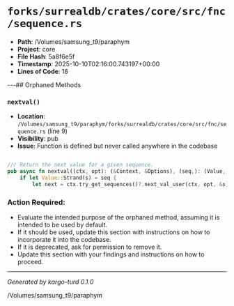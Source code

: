 # `forks/surrealdb/crates/core/src/fnc/sequence.rs`

- **Path**: /Volumes/samsung_t9/paraphym
- **Project**: core
- **File Hash**: 5a8f6e5f  
- **Timestamp**: 2025-10-10T02:16:00.743197+00:00  
- **Lines of Code**: 16

---## Orphaned Methods


### `nextval()`

- **Location**: `/Volumes/samsung_t9/paraphym/forks/surrealdb/crates/core/src/fnc/sequence.rs` (line 9)
- **Visibility**: pub
- **Issue**: Function is defined but never called anywhere in the codebase

```rust

/// Return the next value for a given sequence.
pub async fn nextval((ctx, opt): (&Context, &Options), (seq,): (Value,)) -> Result<Value> {
	if let Value::Strand(s) = seq {
		let next = ctx.try_get_sequences()?.next_val_user(ctx, opt, &s).await?;
```

### Action Required:

- Evaluate the intended purpose of the orphaned method, assuming it is intended to be used by default.
- If it should be used, update this section with instructions on how to incorporate it into the codebase.
- If it is deprecated, ask for permission to remove it.
- Update this section with your findings and instructions on how to proceed.

---

*Generated by kargo-turd 0.1.0*

/Volumes/samsung_t9/paraphym